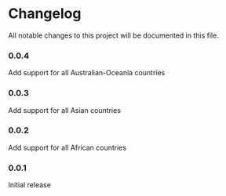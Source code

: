 # Changelog
All notable changes to this project will be documented in this file.

### 0.0.4

Add support for all Australian-Oceania countries

### 0.0.3

Add support for all Asian countries

### 0.0.2

Add support for all African countries

### 0.0.1

Initial release